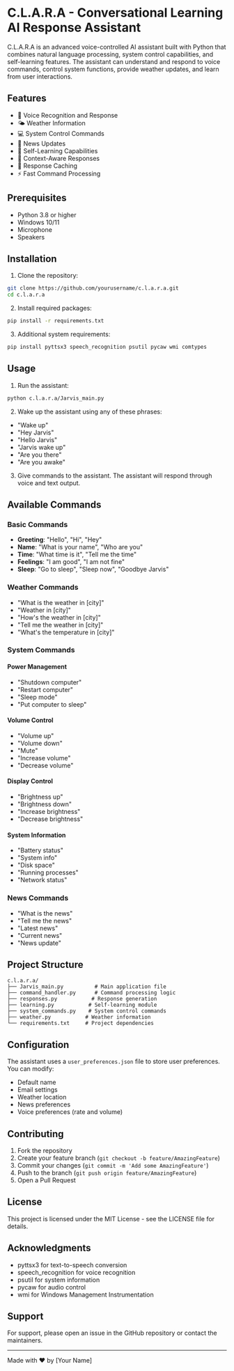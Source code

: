 # C.L.A.R.A - Conversational Learning AI Response Assistant

C.L.A.R.A is an advanced voice-controlled AI assistant built with Python that combines natural language processing, system control capabilities, and self-learning features. The assistant can understand and respond to voice commands, control system functions, provide weather updates, and learn from user interactions.

## Features

- 🎤 Voice Recognition and Response
- 🌤️ Weather Information
- 💻 System Control Commands
- 📰 News Updates
- 🧠 Self-Learning Capabilities
- 🎯 Context-Aware Responses
- 🔄 Response Caching
- ⚡ Fast Command Processing

## Prerequisites

- Python 3.8 or higher
- Windows 10/11
- Microphone
- Speakers

## Installation

1. Clone the repository:

```bash
git clone https://github.com/yourusername/c.l.a.r.a.git
cd c.l.a.r.a
```

2. Install required packages:

```bash
pip install -r requirements.txt
```

3. Additional system requirements:

```bash
pip install pyttsx3 speech_recognition psutil pycaw wmi comtypes
```

## Usage

1. Run the assistant:

```bash
python c.l.a.r.a/Jarvis_main.py
```

2. Wake up the assistant using any of these phrases:

- "Wake up"
- "Hey Jarvis"
- "Hello Jarvis"
- "Jarvis wake up"
- "Are you there"
- "Are you awake"

3. Give commands to the assistant. The assistant will respond through voice and text output.

## Available Commands

### Basic Commands

- **Greeting**: "Hello", "Hi", "Hey"
- **Name**: "What is your name", "Who are you"
- **Time**: "What time is it", "Tell me the time"
- **Feelings**: "I am good", "I am not fine"
- **Sleep**: "Go to sleep", "Sleep now", "Goodbye Jarvis"

### Weather Commands

- "What is the weather in [city]"
- "Weather in [city]"
- "How's the weather in [city]"
- "Tell me the weather in [city]"
- "What's the temperature in [city]"

### System Commands

#### Power Management

- "Shutdown computer"
- "Restart computer"
- "Sleep mode"
- "Put computer to sleep"

#### Volume Control

- "Volume up"
- "Volume down"
- "Mute"
- "Increase volume"
- "Decrease volume"

#### Display Control

- "Brightness up"
- "Brightness down"
- "Increase brightness"
- "Decrease brightness"

#### System Information

- "Battery status"
- "System info"
- "Disk space"
- "Running processes"
- "Network status"

### News Commands

- "What is the news"
- "Tell me the news"
- "Latest news"
- "Current news"
- "News update"

## Project Structure

```
c.l.a.r.a/
├── Jarvis_main.py          # Main application file
├── command_handler.py      # Command processing logic
├── responses.py           # Response generation
├── learning.py           # Self-learning module
├── system_commands.py    # System control commands
├── weather.py           # Weather information
└── requirements.txt     # Project dependencies
```

## Configuration

The assistant uses a `user_preferences.json` file to store user preferences. You can modify:

- Default name
- Email settings
- Weather location
- News preferences
- Voice preferences (rate and volume)

## Contributing

1. Fork the repository
2. Create your feature branch (`git checkout -b feature/AmazingFeature`)
3. Commit your changes (`git commit -m 'Add some AmazingFeature'`)
4. Push to the branch (`git push origin feature/AmazingFeature`)
5. Open a Pull Request

## License

This project is licensed under the MIT License - see the LICENSE file for details.

## Acknowledgments

- pyttsx3 for text-to-speech conversion
- speech_recognition for voice recognition
- psutil for system information
- pycaw for audio control
- wmi for Windows Management Instrumentation

## Support

For support, please open an issue in the GitHub repository or contact the maintainers.

---

Made with ❤️ by [Your Name]
